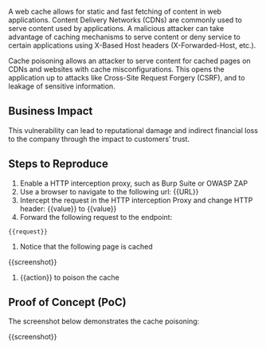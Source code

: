 A web cache allows for static and fast fetching of content in web applications. Content Delivery Networks (CDNs) are commonly used to serve content used by applications. A malicious attacker can take advantage of caching mechanisms to serve content or deny service to certain applications using X-Based Host headers (X-Forwarded-Host, etc.).

Cache poisoning allows an attacker to serve content for cached pages on CDNs and websites with cache misconfigurations. This opens the application up to attacks like Cross-Site Request Forgery (CSRF), and to leakage of sensitive information.

## Business Impact

This vulnerability can lead to reputational damage and indirect financial loss to the company through the impact to customers’ trust.

## Steps to Reproduce

1. Enable a HTTP interception proxy, such as Burp Suite or OWASP ZAP
1. Use a browser to navigate to the following url: {{URL}}
1. Intercept the request in the HTTP interception Proxy and change HTTP header: {{value}} to {{value}}
1. Forward the following request to the endpoint:

```HTTP
{{request}}
```

1. Notice that the following page is cached

{{screenshot}}

1. {{action}} to poison the cache

## Proof of Concept (PoC)

The screenshot below demonstrates the cache poisoning:

{{screenshot}}
